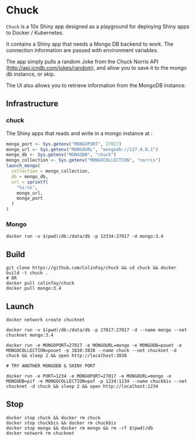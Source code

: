 # Chuck 

`Chuck` is a 10x Shiny app designed as a playground for deploying Shiny apps to Docker / Kubernetes.

It contains a Shiny app that needs a Mongo DB backend to work. The connection information are passed with environment variables. 

The app simply pulls a random Joke from the Chuck Norris API (<http://api.icndb.com/jokes/random>), and allow you to save it to the mongo db instance, or skip. 

The UI also allows you to retrieve information from the MongoDB instance. 

## Infrastructure

### chuck

The Shiny apps that reads and write in a mongo instance at : 

```r
mongo_port <- Sys.getenv("MONGOPORT", 27017)
mongo_url <- Sys.getenv("MONGOURL", "mongodb://127.0.0.1")
mongo_db <- Sys.getenv("MONGODB", "chuck")
mongo_collection <- Sys.getenv("MONGOCOLLECTION", "norris")
launch_mongo(
  collection = mongo_collection, 
  db = mongo_db, 
  url = sprintf(
    "%s:%s", 
    mongo_url,
    mongo_port
  )
)
```

### Mongo

``` 
docker run -v $(pwd)/db:/data/db -p 12334:27017 -d mongo:3.4 
```

## Build 

```
git clone https://github.com/ColinFay/chuck && cd chuck && docker build -t chuck .
# OR 
docker pull colinfay/chuck
docker pull mongo:3.4 
```

## Launch 

```
docker network create chucknet

docker run -v $(pwd)/db:/data/db -p 27017:27017 -d --name mongo --net chucknet mongo:3.4

docker run -e MONGOPORT=27017 -e MONGOURL=mongo -e MONGODB=pouet -e MONGOCOLLECTION=pouet -p 3838:3838 --name chuck --net chucknet -d chuck && sleep 2 && open http://localhost:3838

# TRY ANOTHER MONGODB & SHINY PORT

docker run -e PORT=1234 -e MONGOPORT=27017 -e MONGOURL=mongo -e MONGODB=pif -e MONGOCOLLECTION=paf -p 1234:1234 --name chuckbis --net chucknet -d chuck && sleep 2 && open http://localhost:1234
```

## Stop 

```
docker stop chuck && docker rm chuck
docker stop chuckbis && docker rm chuckbis
docker stop mongo && docker rm mongo && rm -rf $(pwd)/db
docker network rm chucknet
```